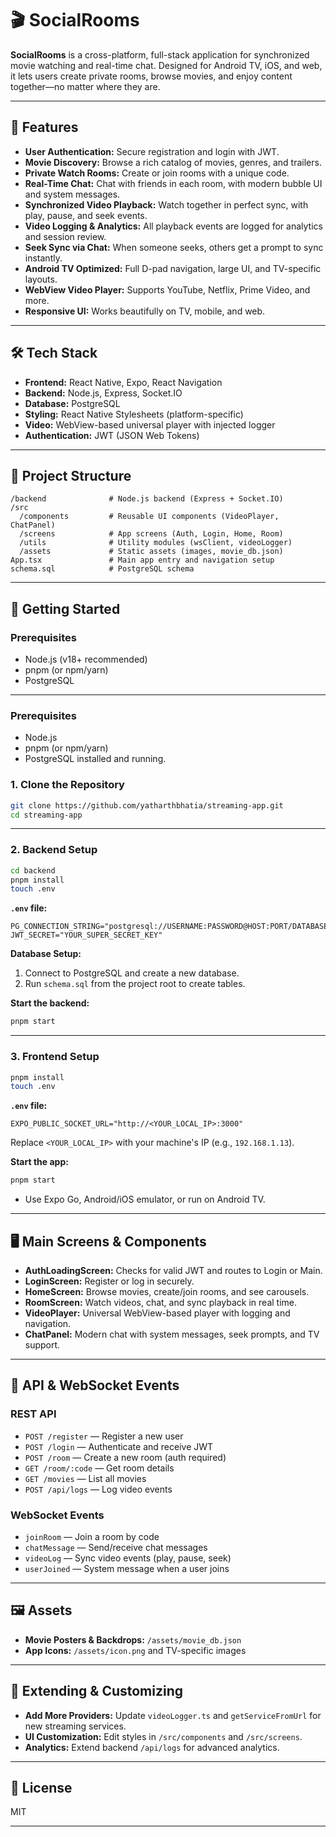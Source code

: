 # 🎬 SocialRooms

**SocialRooms** is a cross-platform, full-stack application for synchronized movie watching and real-time chat. Designed for Android TV, iOS, and web, it lets users create private rooms, browse movies, and enjoy content together—no matter where they are.

---

## 🚀 Features

- **User Authentication:** Secure registration and login with JWT.
- **Movie Discovery:** Browse a rich catalog of movies, genres, and trailers.
- **Private Watch Rooms:** Create or join rooms with a unique code.
- **Real-Time Chat:** Chat with friends in each room, with modern bubble UI and system messages.
- **Synchronized Video Playback:** Watch together in perfect sync, with play, pause, and seek events.
- **Video Logging & Analytics:** All playback events are logged for analytics and session review.
- **Seek Sync via Chat:** When someone seeks, others get a prompt to sync instantly.
- **Android TV Optimized:** Full D-pad navigation, large UI, and TV-specific layouts.
- **WebView Video Player:** Supports YouTube, Netflix, Prime Video, and more.
- **Responsive UI:** Works beautifully on TV, mobile, and web.

---

## 🛠️ Tech Stack

- **Frontend:** React Native, Expo, React Navigation
- **Backend:** Node.js, Express, Socket.IO
- **Database:** PostgreSQL
- **Styling:** React Native Stylesheets (platform-specific)
- **Video:** WebView-based universal player with injected logger
- **Authentication:** JWT (JSON Web Tokens)

---

## 📁 Project Structure

```
/backend              # Node.js backend (Express + Socket.IO)
/src
  /components         # Reusable UI components (VideoPlayer, ChatPanel)
  /screens            # App screens (Auth, Login, Home, Room)
  /utils              # Utility modules (wsClient, videoLogger)
  /assets             # Static assets (images, movie_db.json)
App.tsx               # Main app entry and navigation setup
schema.sql            # PostgreSQL schema
```

---

## 🏁 Getting Started

### Prerequisites

- Node.js (v18+ recommended)
- pnpm (or npm/yarn)
- PostgreSQL

---

### Prerequisites

- Node.js
- pnpm (or npm/yarn)
- PostgreSQL installed and running.

### 1. Clone the Repository

```sh
git clone https://github.com/yatharthbhatia/streaming-app.git
cd streaming-app
```

---

### 2. Backend Setup

```sh
cd backend
pnpm install
touch .env
```

**`.env` file:**
```env
PG_CONNECTION_STRING="postgresql://USERNAME:PASSWORD@HOST:PORT/DATABASE_NAME"
JWT_SECRET="YOUR_SUPER_SECRET_KEY"
```

**Database Setup:**
1. Connect to PostgreSQL and create a new database.
2. Run `schema.sql` from the project root to create tables.

**Start the backend:**
```sh
pnpm start
```

---

### 3. Frontend Setup

```sh
pnpm install
touch .env
```

**`.env` file:**
```env
EXPO_PUBLIC_SOCKET_URL="http://<YOUR_LOCAL_IP>:3000"
```
Replace `<YOUR_LOCAL_IP>` with your machine's IP (e.g., `192.168.1.13`).

**Start the app:**
```sh
pnpm start
```
- Use Expo Go, Android/iOS emulator, or run on Android TV.

---

## 🖥️ Main Screens & Components

- **AuthLoadingScreen:** Checks for valid JWT and routes to Login or Main.
- **LoginScreen:** Register or log in securely.
- **HomeScreen:** Browse movies, create/join rooms, and see carousels.
- **RoomScreen:** Watch videos, chat, and sync playback in real time.
- **VideoPlayer:** Universal WebView-based player with logging and navigation.
- **ChatPanel:** Modern chat with system messages, seek prompts, and TV support.

---

## 🔌 API & WebSocket Events

### REST API

- `POST /register` — Register a new user
- `POST /login` — Authenticate and receive JWT
- `POST /room` — Create a new room (auth required)
- `GET /room/:code` — Get room details
- `GET /movies` — List all movies
- `POST /api/logs` — Log video events

### WebSocket Events

- `joinRoom` — Join a room by code
- `chatMessage` — Send/receive chat messages
- `videoLog` — Sync video events (play, pause, seek)
- `userJoined` — System message when a user joins

---

## 🖼️ Assets

- **Movie Posters & Backdrops:** `/assets/movie_db.json`
- **App Icons:** `/assets/icon.png` and TV-specific images

---

## 🧩 Extending & Customizing

- **Add More Providers:** Update `videoLogger.ts` and `getServiceFromUrl` for new streaming services.
- **UI Customization:** Edit styles in `/src/components` and `/src/screens`.
- **Analytics:** Extend backend `/api/logs` for advanced analytics.

---

## 📝 License

MIT

---
